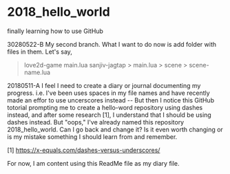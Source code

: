 # 2018_hello_world
finally learning how to use GitHub

30280522-B
My second branch.  What I want to do now is add folder with files in them.  Let's say,
> love2d-game
  > main.lua
  > sanjiv-jagtap
    > main.lua
    > scene
      > scene-name.lua

20180511-A I feel I need to create a diary or journal documenting my progress.  i.e. I've been uses spaces in my file names and have recently made an effor to use uncerscores instead -- But then I notice this GitHub totorial prompting me to create a hello-word repository using dashes instead, and after some research [1], I understand that I should be using dashes instead. But "oops," I've already named this repository 2018_hello_world. Can I go back and change it?  Is it even worth changing or is my mistake something I should learn from and remember. 

[1] https://x-equals.com/dashes-versus-underscores/

For now, I am content using this ReadMe file as my diary file.

